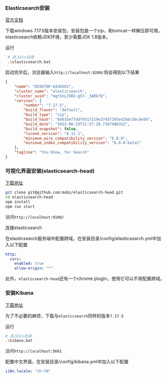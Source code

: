 ### Elasticsearch安装

[官方文档](https://www.elastic.co/guide/en/elasticsearch/reference/7.17/index.html)

下载windows 7.17.5版本安装包，安装包是一个zip，和tomcat一样解压即可用，elasticsearch依赖JDK环境，至少需要JDK 1.8版本。

运行

```bash
 # 进入bin目录
 .\elasticsearch.bat
```

启动完毕后，浏览器输入`http://localhost:9200/`将会得到以下结果

```json
{
    "name": "DESKTOP-EA3D6O1",
    "cluster_name": "elasticsearch",
    "cluster_uuid": "mgtShLI9R2-g57-_3ARkfQ",
    "version": {
        "number": "7.17.5",
        "build_flavor": "default",
        "build_type": "zip",
        "build_hash": "8d61b4f7ddf931f219e3745f295ed2bbc50c8e84",
        "build_date": "2022-06-23T21:57:28.736740635Z",
        "build_snapshot": false,
        "lucene_version": "8.11.1",
        "minimum_wire_compatibility_version": "6.8.0",
        "minimum_index_compatibility_version": "6.0.0-beta1"
    },
    "tagline": "You Know, for Search"
}
```

### 可视化界面安装(elasticsearch-head)

[下载地址](https://github.com/mobz/elasticsearch-head)

```bash
git clone git@github.com:mobz/elasticsearch-head.git
cd elasticsearch-head
npm install
npm run start
```

访问`http://localhost:9100/`

连接elasticsearch

在elasticsearch服务端中配置跨域，在安装目录/config/elasticsearch.yml中加入以下配置

```yaml
http: 
  cors:
    enabled: true
    allow-origin: "*"
```

此外，`elasticsearch-head`还有一个chrome plugin，使用它可以不用配置跨域。

### 安装Kibana

[下载地址](https://www.elastic.co/cn/downloads/past-releases#kibana)

为了不必要的麻烦，下载与`elasticsearch`同样的版本`7.17.5`

运行

```bash
# 进入bin目录
.\kibana.bat
```

访问`http://localhost:5601`

配置中文界面，在安装目录/config/kibana.yml中加入以下配置

```yaml
i18n.locale: "zh-CN"
```


